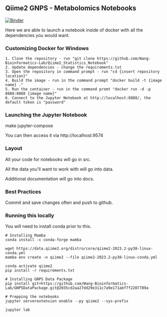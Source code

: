 ## Qiime2 GNPS - Metabolomics Notebooks

[![Binder](https://mybinder.org/badge_logo.svg)](https://mybinder.org/v2/gh/Wang-Bioinformatics-Lab/Qiime2_Statistics_Notebook/HEAD?labpath=src%2Fgnps_qiime2.ipynb)


Here we are able to launch a notebook inside of docker with all the dependencies you would want. 

### Customizing Docker for Windows
```
1. Clone the repository - run "git clone https://github.com/Wang-Bioinformatics-Lab/Qiime2_Statistics_Notebook"
2. Update dependencies - change the requirements.txt
3. Open the repository in command prompt - run "cd {insert repository location}"
4. Build the image - run in the command prompt "docker build -t {image name} ."
5. Run the container - run in the command promt "docker run -d -p 8888:8888 {image name}"
6. Connect to the Jupyter Notebook at http://localhost:8888/, the default token is "password"
```
### Launching the Jupyter Notebook

make jupyter-compose

You can then access it via http://localhost:9574

### Layout

All your code for notebooks will go in src. 

All the data you'll want to work with will go into data.

Additional documentation will go into docs. 

### Best Practices

Commit and save changes often and push to github. 

### Running this locally

You will need to install conda prior to this. 

```
# Installing Mamba
conda install -c conda-forge mamba

wget https://data.qiime2.org/distro/core/qiime2-2023.2-py38-linux-conda.yml
mamba env create -n qiime2 --file qiime2-2023.2-py38-linux-conda.yml

conda activate qiime2
pip install -r requirements.txt

# Installing GNPS Data Package
pip install git+https://github.com/Wang-Bioinformatics-Lab/GNPSDataPackage.git@2035cd2aa27dd29e311c7a9e171abf7f2207789a

# Prepping the notebooks
jupyter serverextension enable --py qiime2 --sys-prefix

jupyter lab
```
